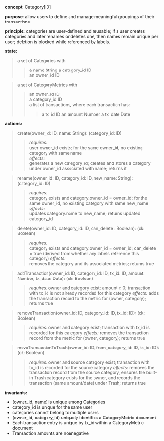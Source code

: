 
**concept:** Category[ID]

**purpose:** allow users to define and manage meaningful groupings of their transactions

**principle:** categories are user-defined and reusable; if a user creates categories and later renames or deletes one, then names remain unique per user; deletion is blocked while referenced by labels.

**state:**
> a set of Categories with  
>> a name String
>> a category_id ID  
>> an owner_id ID 

> a set of CategoryMetrics with
>> an owner_id ID  
>> a category_id ID  
>> a list of transactions, where each transaction has:
>>> a tx_id ID
>>> an amount Number
>>> a tx_date Date

**actions:**
> create(owner_id: ID, name: String): (category_id: ID)  
>> *requires:*  
user owner_id exists; for the same owner_id, no existing category with same name  
>> *effects:*  
generates a new category_id; creates and stores a category under owner_id associated with name; returns it

> rename(owner_id: ID, category_id: ID, new_name: String): (category_id: ID)  
>> *requires:*  
category exists and category.owner_id = owner_id; for the same owner_id, no existing category with same new_name  
>> *effects:*  
updates category.name to new_name; returns updated category_id

> delete(owner_id: ID, category_id: ID, can_delete : Boolean): (ok: Boolean)  
>> *requires:*  
category exists and category.owner_id = owner_id; can_delete = true (derived from whether any labels reference this category)
>> *effects:*  
removes the category and its associated metrics; returns true

> addTransaction(owner_id: ID, category_id: ID, tx_id: ID, amount: Number, tx_date: Date): (ok: Boolean)
>> *requires:* owner and category exist; amount ≥ 0; transaction with tx_id is not already recorded for this category
>> *effects:* adds the transaction record to the metric for (owner, category); returns true

> removeTransaction(owner_id: ID, category_id: ID, tx_id: ID): (ok: Boolean)
>> *requires:* owner and category exist; transaction with tx_id is recorded for this category
>> *effects:* removes the transaction record from the metric for (owner, category); returns true

> moveTransactionToTrash(owner_id: ID, from_category_id: ID, tx_id: ID): (ok: Boolean)
>> *requires:* owner and source category exist; transaction with tx_id is recorded for the source category
>> *effects:* removes the transaction record from the source category, ensures the built-in Trash category exists for the owner, and records the transaction (same amount/date) under Trash; returns true


**invariants:**
- (owner_id, name) is unique among Categories
- category_id is unique for the same user
- categories cannot belong to multiple users
- (owner_id, category_id) uniquely identifies a CategoryMetric document
- Each transaction entry is unique by tx_id within a CategoryMetric document
- Transaction amounts are nonnegative


